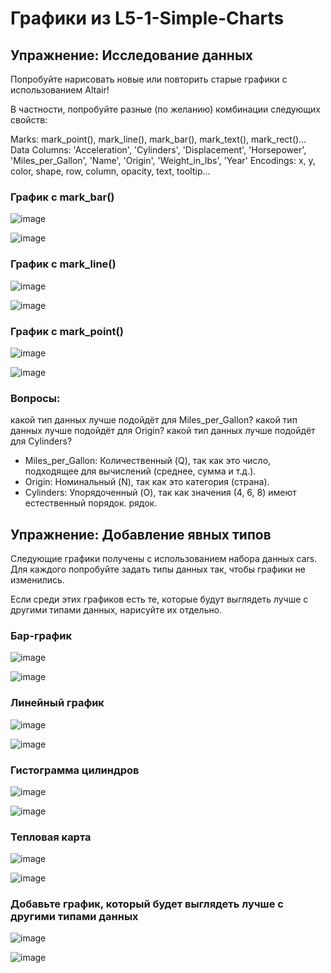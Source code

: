 # Графики из L5-1-Simple-Charts

## Упражнение: Исследование данных
Попробуйте нарисовать новые или повторить старые графики с использованием Altair!

В частности, попробуйте разные (по желанию) комбинации следующих свойств:

Marks: mark_point(), mark_line(), mark_bar(), mark_text(), mark_rect()...
Data Columns: 'Acceleration', 'Cylinders', 'Displacement', 'Horsepower', 'Miles_per_Gallon', 'Name', 'Origin', 'Weight_in_lbs', 'Year'
Encodings: x, y, color, shape, row, column, opacity, text, tooltip...

### График с mark_bar()
![image](https://github.com/user-attachments/assets/6d0fab82-e94a-4bd6-ba23-94b2bf6b3c3d)

![image](https://github.com/user-attachments/assets/ab14d729-5a1e-484a-ad5a-38a6632fb92c)


### График с mark_line()
![image](https://github.com/user-attachments/assets/561ed5d9-c353-4bf6-abea-1b88248b7731)

![image](https://github.com/user-attachments/assets/295dd615-21ca-4f3c-9d27-c10c18797823)


### График с mark_point()
![image](https://github.com/user-attachments/assets/09132f0b-3850-4cd2-b785-f66490e7b734)

![image](https://github.com/user-attachments/assets/122f138f-72e9-4ccf-86c7-757f34d2e5c0)

### Вопросы:
какой тип данных лучше подойдёт для Miles_per_Gallon?
какой тип данных лучше подойдёт для Origin?
какой тип данных лучше подойдёт для Cylinders?

* Miles_per_Gallon: Количественный (Q), так как это число, подходящее для вычислений (среднее, сумма и т.д.).
* Origin: Номинальный (N), так как это категория (страна).
* Cylinders: Упорядоченный (O), так как значения (4, 6, 8) имеют естественный порядок. рядок.

## Упражнение: Добавление явных типов
Следующие графики получены с использованием набора данных cars. Для каждого попробуйте задать типы данных так, чтобы графики не изменились.

Если среди этих графиков есть те, которые будут выглядеть лучше с другими типами данных, нарисуйте их отдельно.

### Бар-график
![image](https://github.com/user-attachments/assets/ad0a7eed-597b-46c9-94b2-9759dac1aa13)

![image](https://github.com/user-attachments/assets/e96f8cae-2a0f-4ad0-9db1-7f07ffcb5ec9)


### Линейный график
![image](https://github.com/user-attachments/assets/2d599dfb-3c15-4375-8e3d-1b0082e1de2d)

![image](https://github.com/user-attachments/assets/a8e4bd6c-198d-40f4-8332-6988074284f8)


### Гистограмма цилиндров
![image](https://github.com/user-attachments/assets/46acae20-d6fb-4020-8d96-6683bdf69ffb)

![image](https://github.com/user-attachments/assets/130f1014-0112-4b13-a000-1792ac0b89d6)


### Тепловая карта
![image](https://github.com/user-attachments/assets/26fc1f45-efbf-4004-ac1f-f20709986f36)

![image](https://github.com/user-attachments/assets/f06d941c-e1a7-496b-a0c1-5fe8d11ffeca)


### Добавьте график, который будет выглядеть лучше с другими типами данных
![image](https://github.com/user-attachments/assets/49b515b6-1c68-4196-a274-a248bac6ed46)

![image](https://github.com/user-attachments/assets/ef905563-ce97-410f-8eec-6170267b4ac5)


